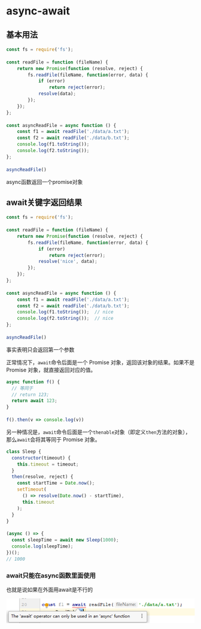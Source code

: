 # async-await

## 基本用法

```js
const fs = require('fs');

const readFile = function (fileName) {
	return new Promise(function (resolve, reject) {
		fs.readFile(fileName, function(error, data) {
			if (error)
				return reject(error);
			resolve(data);
		});
	});
};

const asyncReadFile = async function () {
	const f1 = await readFile('./data/a.txt');
	const f2 = await readFile('./data/b.txt');
	console.log(f1.toString());
	console.log(f2.toString());
};

asyncReadFile()
```

async函数返回一个promise对象

## await关键字返回结果

```js
const fs = require('fs');

const readFile = function (fileName) {
	return new Promise(function (resolve, reject) {
		fs.readFile(fileName, function(error, data) {
			if (error)
				return reject(error);
			resolve('nice', data);
		});
	});
};

const asyncReadFile = async function () {
	const f1 = await readFile('./data/a.txt');
	const f2 = await readFile('./data/b.txt');
	console.log(f1.toString());  // nice
	console.log(f2.toString());  // nice
};

asyncReadFile()
```

事实表明只会返回第一个参数

正常情况下，`await`命令后面是一个 Promise 对象，返回该对象的结果。如果不是 Promise 对象，就直接返回对应的值。

```js
async function f() {
  // 等同于
  // return 123;
  return await 123;
}

f().then(v => console.log(v))
```

另一种情况是，`await`命令后面是一个`thenable`对象（即定义`then`方法的对象），那么`await`会将其等同于 Promise 对象。

```js
class Sleep {
  constructor(timeout) {
    this.timeout = timeout;
  }
  then(resolve, reject) {
    const startTime = Date.now();
    setTimeout(
      () => resolve(Date.now() - startTime),
      this.timeout
    );
  }
}

(async () => {
  const sleepTime = await new Sleep(1000);
  console.log(sleepTime);
})();
// 1000
```

### await只能在async函数里面使用

也就是说如果在外面用await是不行的

![1565609023897](./assets/1565609023897.png)
